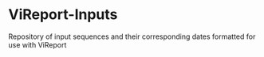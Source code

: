 # ViReport-Inputs
Repository of input sequences and their corresponding dates formatted for use with ViReport
